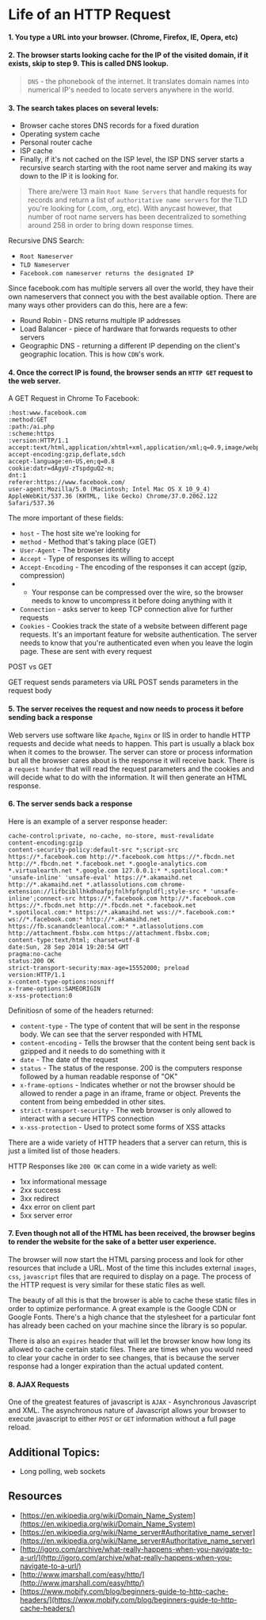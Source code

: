 # Life of an HTTP Request

#### 1. You type a URL into your browser. (Chrome, Firefox, IE, Opera, etc)
#### 2. The browser starts looking cache for the IP of the visited domain, if it exists, skip to step 9. This is called DNS lookup.

> `DNS` - the phonebook of the internet. It translates domain names into numerical IP's needed to locate
> servers anywhere in the world.

#### 3. The search takes places on several levels:

- Browser cache stores DNS records for a fixed duration
- Operating system cache
- Personal router cache
- ISP cache
- Finally, if it's not cached on the ISP level, the ISP DNS server starts a recursive search starting with the root name server and making its way down to the IP it is looking for.

> There are/were 13 main `Root Name Servers` that handle requests for records and return a list of
> `authoritative name servers` for the TLD you're looking for (.com, .org, etc). With anycast however, that
> number of root name servers has been decentralized to something around 258 in order to bring down response times.

Recursive DNS Search:
- `Root Nameserver`
- `TLD Nameserver`
- `Facebook.com nameserver returns the designated IP`

Since facebook.com has multiple servers all over the world, they have their own nameservers that connect you with the best available option. There are many ways other providers can do this, here are a few:

- Round Robin - DNS returns multiple IP addresses
- Load Balancer - piece of hardware that forwards requests to other servers
- Geographic DNS - returning a different IP depending on the client's geographic location. This is how `CDN`'s work.

#### 4. Once the correct IP is found, the browser sends an `HTTP GET` request to the web server.

A GET Request in Chrome To Facebook:

```
:host:www.facebook.com
:method:GET
:path:/ai.php
:scheme:https
:version:HTTP/1.1
accept:text/html,application/xhtml+xml,application/xml;q=0.9,image/webp,*/*;q=0.8
accept-encoding:gzip,deflate,sdch
accept-language:en-US,en;q=0.8
cookie:datr=dAgyU-zTspdguQ2-m;
dnt:1
referer:https://www.facebook.com/
user-agent:Mozilla/5.0 (Macintosh; Intel Mac OS X 10_9_4) AppleWebKit/537.36 (KHTML, like Gecko) Chrome/37.0.2062.122 Safari/537.36
```

The more important of these fields:

- `host` - The host site we're looking for
- `method` - Method that's taking place (GET)
- `User-Agent` - The browser identity
- `Accept` - Type of responses its willing to accept
- `Accept-Encoding` - The encoding of the responses it can accept (gzip, compression)
-  - Your response can be compressed over the wire, so the browser needs to know to uncompress it before doing anything with it
- `Connection` - asks server to keep TCP connection alive for further requests
- `Cookies` - Cookies track the state of a website between different page requests. It's an important feature for website authentication. The server needs to know that you're authenticated even when you leave the login page. These are sent with every request

POST vs GET

GET request sends parameters via URL
POST sends parameters in the request body

#### 5. The server receives the request and now needs to process it before sending back a response

Web servers use software like `Apache`, `Nginx` or IIS in order to handle HTTP requests and decide what needs to happen. This part is usually a black box when it comes to the browser. The server can store or process information but all the browser cares about is the response it will receive back. There is a `request hander` that will read the request parameters and the cookies and will decide what to do with the information. It will then generate an HTML response.

#### 6. The server sends back a response

Here is an example of a server response header:

```
cache-control:private, no-cache, no-store, must-revalidate
content-encoding:gzip
content-security-policy:default-src *;script-src https://*.facebook.com http://*.facebook.com https://*.fbcdn.net http://*.fbcdn.net *.facebook.net *.google-analytics.com *.virtualearth.net *.google.com 127.0.0.1:* *.spotilocal.com:* 'unsafe-inline' 'unsafe-eval' https://*.akamaihd.net http://*.akamaihd.net *.atlassolutions.com chrome-extension://lifbcibllhkdhoafpjfnlhfpfgnpldfl;style-src * 'unsafe-inline';connect-src https://*.facebook.com http://*.facebook.com https://*.fbcdn.net http://*.fbcdn.net *.facebook.net *.spotilocal.com:* https://*.akamaihd.net wss://*.facebook.com:* ws://*.facebook.com:* http://*.akamaihd.net https://fb.scanandcleanlocal.com:* *.atlassolutions.com http://attachment.fbsbx.com https://attachment.fbsbx.com;
content-type:text/html; charset=utf-8
date:Sun, 28 Sep 2014 19:20:54 GMT
pragma:no-cache
status:200 OK
strict-transport-security:max-age=15552000; preload
version:HTTP/1.1
x-content-type-options:nosniff
x-frame-options:SAMEORIGIN
x-xss-protection:0
```

Definitiosn of some of the headers returned:

- `content-type` - The type of content that will be sent in the response body. We can see that the server responded with HTML
- `content-encoding` - Tells the browser that the content being sent back is gzipped and it needs to do something with it
- `date` - The date of the request
- `status` - The status of the response. 200 is the computers response followed by a human readable response of "OK"
- `x-frame-options` - Indicates whether or not the browser should be allowed to render a page in an iframe, frame or object. Prevents the content from being embedded in other sites.
- `strict-transport-security` - The web browser is only allowed to interact with a secure HTTPS connection
- `x-xss-protection` - Used to protect some forms of XSS attacks

There are a wide variety of HTTP headers that a server can return, this is just a limited list of those headers.

HTTP Responses like `200 OK` can come in a wide variety as well:
- 1xx informational message
- 2xx success
- 3xx redirect
- 4xx error on client part
- 5xx server error

#### 7. Even though not all of the HTML has been received, the browser begins to render the website for the sake of a better user experience.

The browser will now start the HTML parsing process and look for other resources that include a URL. Most of the time this includes external `images`, `css`, `javascript` files that are required to display on a page. The process of the HTTP request is very similar for these static files as well.

The beauty of all this is that the browser is able to cache these static files in order to optimize performance. A great example is the Google CDN or Google Fonts. There's a high chance that the stylesheet for a particular font has already been cached on your machine since the library is so popular.

There is also an `expires` header that will let the browser know how long its allowed to cache certain static files. There are times when you would need to clear your cache in order to see changes, that is because the server response had a longer expiration than the actual updated content.

#### 8. AJAX Requests

One of the greatest features of javascript is `AJAX` - Asynchronous Javascript and XML. The asynchronous nature of Javascript allows your browser to execute javascript to either `POST` or `GET` information without a full page reload.

## Additional Topics:
- Long polling, web sockets

## Resources
- [https://en.wikipedia.org/wiki/Domain_Name_System](https://en.wikipedia.org/wiki/Domain_Name_System)
- [https://en.wikipedia.org/wiki/Name_server#Authoritative_name_server](https://en.wikipedia.org/wiki/Name_server#Authoritative_name_server)
- [http://igoro.com/archive/what-really-happens-when-you-navigate-to-a-url/](http://igoro.com/archive/what-really-happens-when-you-navigate-to-a-url/)
- [http://www.jmarshall.com/easy/http/](http://www.jmarshall.com/easy/http/)
- [https://www.mobify.com/blog/beginners-guide-to-http-cache-headers/](https://www.mobify.com/blog/beginners-guide-to-http-cache-headers/)